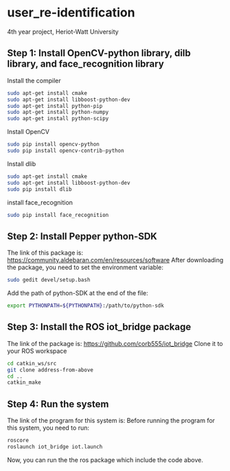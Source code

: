user_re-identification
====
4th year project, Heriot-Watt University

Step 1: Install OpenCV-python library, dilb library, and face_recognition library
-------
Install the compiler 
```Bash
sudo apt-get install cmake
sudo apt-get install libboost-python-dev
sudo apt-get install python-pip
sudo apt-get install python-numpy
sudo apt-get install python-scipy
```
Install OpenCV
```Bash
sudo pip install opencv-python
sudo pip install opencv-contrib-python
```
Install dlib
```Bash
sudo apt-get install cmake
sudo apt-get install libboost-python-dev
sudo pip install dlib
```
install face_recognition
```Bash
sudo pip install face_recognition
```
Step 2: Install Pepper python-SDK
-------
The link of this package is: https://community.aldebaran.com/en/resources/software
After downloading the package, you need to set the environment variable:
```Bash
sudo gedit devel/setup.bash
```
Add the path of python-SDK at the end of the file:
```Bash
export PYTHONPATH=${PYTHONPATH}:/path/to/python-sdk
```
Step 3: Install the ROS iot_bridge package 
--------
The link of the package is: https://github.com/corb555/iot_bridge
Clone it to your ROS workspace
```Bash
cd catkin_ws/src
git clone address-from-above
cd ..
catkin_make
```
Step 4: Run the system
-------
The link of the program for this system is: 
Before running the program for this system, you need to run:
```Bash
roscore
roslaunch iot_bridge iot.launch
```
Now, you can run the the ros package which include the code above.

